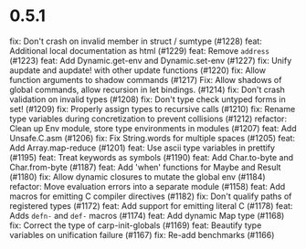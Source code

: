 # 0.5.1
fix: Don't crash on invalid member in struct / sumtype (#1228)
feat: Additional local documentation as html  (#1229)
feat: Remove `address` (#1223)
feat: Add Dynamic.get-env and Dynamic.set-env (#1227)
fix: Unify aupdate and aupdate! with other update functions  (#1220)
fix: Allow function arguments to shadow commands (#1217)
Fix: Allow shadows of global commands, allow recursion in let bindings. (#1214)
fix: Don't crash validation on invalid types (#1208)
fix: Don't type check untyped forms in set! (#1209)
fix: Properly assign types to recursive calls (#1210)
fix: Rename type variables during concretization to prevent collisions (#1212)
refactor: Clean up Env module, store type environments in modules (#1207)
feat: Add Unsafe.C.asm (#1206)
fix: Fix String.words for multiple spaces (#1205)
feat: Add Array.map-reduce (#1201)
feat: Use ascii type variables in prettify (#1195)
feat: Treat keywords as symbols (#1190)
feat: Add Char.to-byte and Char.from-byte (#1187)
feat: Add 'when' functions for Maybe and Result (#1180)
fix: Allow dynamic closures to mutate the global env (#1184)
refactor: Move evaluation errors into a separate module (#1158)
feat: Add macros for emitting C compiler directives (#1182)
fix: Don't qualify paths of registered types (#1172)
feat: Add support for emitting literal C (#1178)
feat: Adds `defn-` and `def-` macros (#1174)
feat: Add dynamic Map type (#1168)
fix: Correct the type of carp-init-globals (#1169)
feat: Beautify type variables on unification failure (#1167)
fix: Re-add benchmarks (#1166)
